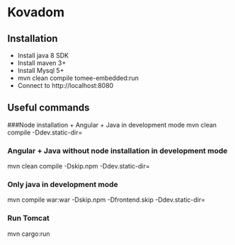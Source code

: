 # Kovadom

## Installation

* Install java 8 SDK
* Install maven 3+
* Install Mysql 5+
* mvn clean compile tomee-embedded:run
* Connect to http://localhost:8080

## Useful commands

###Node installation + Angular + Java in development mode
mvn clean compile -Ddev.static-dir=<path-to-static-dir>
### Angular + Java without node installation in development mode
mvn clean compile -Dskip.npm -Ddev.static-dir=<path-to-static-dir>
### Only java in development mode
mvn compile war:war -Dskip.npm -Dfrontend.skip -Ddev.static-dir=<path-to-static-dir>
### Run Tomcat
mvn cargo:run

